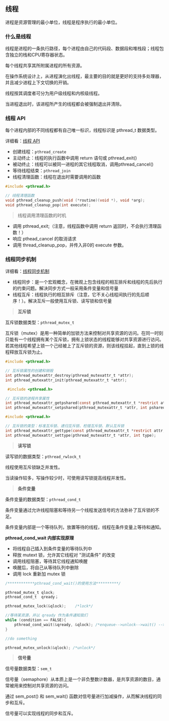 ## 线程

进程是资源管理的最小单位，线程是程序执行的最小单位。

### 什么是线程

线程是进程的一条执行路径，每个进程由自己的代码段、数据段和堆栈段；线程包含独立的栈和CPU寄存器状态。

每个线程共享其所附属进程的所有资源。

在操作系统设计上，从进程演化出线程，最主要的目的就是更好的支持多处理器，并且减少进程上下文切换的开销。

线程按其调度者可分为用户级线程和内核级线程。

当进程退出时，该进程所产生的线程都会被强制退出并清除。

### 线程 API

每个进程内部的不同线程都有自己唯一标识，线程标识是 pthread_t 数据类型。

详细看：[线程 API](https://github.com/steveLauwh/Network-Programming/blob/master/Multithreading/Basic%20API%20of%20Multi-threading.md)

* 创建线程：`pthread_create`
* 主动终止：线程的执行函数中调用 return 语句或 pthread_exit()
* 被动终止：线程可以被同一进程的其它线程取消，调用pthread_cancel()
* 等待线程结束：`pthread_join`
* 线程清理函数：线程在退出时需要调用的函数

```c
#include <pthread.h>

// 线程清理函数
void pthread_cleanup_push(void (*routine)(void *), void *arg);
void pthread_cleanup_pop(int execute);
```

> 线程调用清理函数的时机

* 调用 pthread_exit;（注意，线程函数中调用 return 返回时，不会执行清理函数！）
* 响应 pthead_cancel 的取消请求
* 调用 thread_cleanup_pop，并传入非0的 execute 参数。

### 线程同步机制

详细看：[线程同步机制](https://github.com/steveLauwh/Network-Programming)

* 线程同步：是一个宏观概念，在微观上包含线程的相互排斥和线程的先后执行的约束问题。解决同步方式一般采用条件变量和信号量
* 线程互斥：线程执行的相互排斥（注意，它不关心线程间执行的先后顺序！）。解决互斥一般使用互斥锁、读写锁和信号量

> **互斥锁**

互斥锁数据类型：`pthread_mutex_t`

互斥锁（mutex）是用一种简单的加锁方法来控制对共享资源的访问。在同一时刻只能有一个线程拥有某个互斥锁，拥有上锁状态的线程能够对共享资源进行访问。
若其他线程希望上锁一个己经被上了互斥锁的资源，则该线程挂起，直到上锁的线程释放互斥锁为止。

```c
#include <pthread.h>

// 互斥锁属性的创建和销毁
int pthread_mutexattr_destroy(pthread_mutexattr_t *attr);
int pthread_mutexattr_init(pthread_mutexattr_t *attr);
```

```c
 #include <pthread.h>

// 互斥锁的进程共享属性
int pthread_mutexattr_getpshared(const pthread_mutexattr_t *restrict attr, int *restrict pshared);
int pthread_mutexattr_setpshared(pthread_mutexattr_t *attr, int pshared);
```

```c
#include <pthread.h>

// 互斥锁的类型：标准互斥锁、递归互斥锁、检错互斥锁、默认互斥锁
int pthread_mutexattr_gettype(const pthread_mutexattr_t *restrict attr, int *restrict type);
int pthread_mutexattr_settype(pthread_mutexattr_t *attr, int type);
```

> **读写锁**

读写锁的数据类型：`pthread_rwlock_t`

线程使用互斥锁缺乏并发性。

当读操作较多，写操作较少时，可使用读写锁提高线程并发性。

> **条件变量**

条件变量的数据类型：`pthread_cond_t`

条件变量通过允许线程阻塞和等待另一个线程发送信号的方法弥补了互斥锁的不足。

条件变量内部是一个等待队列，放置等待的线程，线程在条件变量上等待和通知。

**pthread_cond_wait 内部实现原理**

* 将线程自己插入到条件变量的等待队列中
* 释放 mutext 锁，允许其它线程对 "测试条件" 的改变
* 调用线程阻塞，等待其它线程通知唤醒
* 唤醒后，将自己从等待队列中删除
* 调用 lock 重新加 mutex 锁

```c
/************pthread_cond_wait()的使用方法**********/

pthread_mutex_t qlock;
pthread_cond_t  qready；

pthread_mutex_lock(&qlock);    /*lock*/

//等待某资源，并以 qready 作为条件通知我们
while (condition == FALSE){
    pthread_cond_wait(&qready, &qlock); /*enqueue-->unlock-->wait() -->lock*/
}

//do something

pthread_mutex_unlock(&qlock); /*unlock*/
```

> **信号量**

信号量数据类型：`sem_t`

信号量（semaphore）从本质上是一个非负整数计数器，是共享资源的数目，通常被用来控制对共享资源的访问。

通过 sem_post() 和 sem_wait() 函数对信号量进行加减操作，从而解决线程的同步和互斥。

信号量可以实现线程的同步和互斥。



